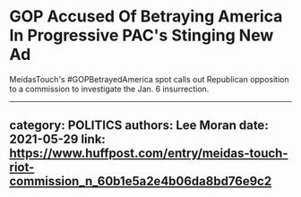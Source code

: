 # GOP Accused Of Betraying America In Progressive PAC's Stinging New Ad

MeidasTouch's #GOPBetrayedAmerica spot calls out Republican opposition to a commission to investigate the Jan. 6 insurrection.

---
category: POLITICS
authors: Lee Moran
date: 2021-05-29
link: https://www.huffpost.com/entry/meidas-touch-riot-commission_n_60b1e5a2e4b06da8bd76e9c2
---

